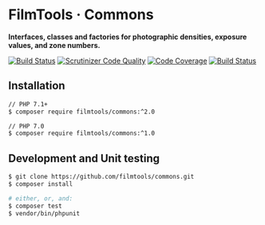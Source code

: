 # FilmTools · Commons

**Interfaces, classes and factories for photographic densities, exposure values, and zone numbers.**

[![Build Status](https://travis-ci.org/filmtools/commons.svg?branch=master)](https://travis-ci.org/filmtools/commons)
[![Scrutinizer Code Quality](https://scrutinizer-ci.com/g/filmtools/commons/badges/quality-score.png?b=master)](https://scrutinizer-ci.com/g/filmtools/commons/?branch=master)
[![Code Coverage](https://scrutinizer-ci.com/g/filmtools/commons/badges/coverage.png?b=master)](https://scrutinizer-ci.com/g/filmtools/commons/?branch=master)
[![Build Status](https://scrutinizer-ci.com/g/filmtools/commons/badges/build.png?b=master)](https://scrutinizer-ci.com/g/filmtools/commons/build-status/master)


## Installation

```bash
// PHP 7.1+
$ composer require filmtools/commons:^2.0

// PHP 7.0
$ composer require filmtools/commons:^1.0
```



## Development and Unit testing

```bash
$ git clone https://github.com/filmtools/commons.git
$ composer install

# either, or, and:
$ composer test
$ vendor/bin/phpunit

```

